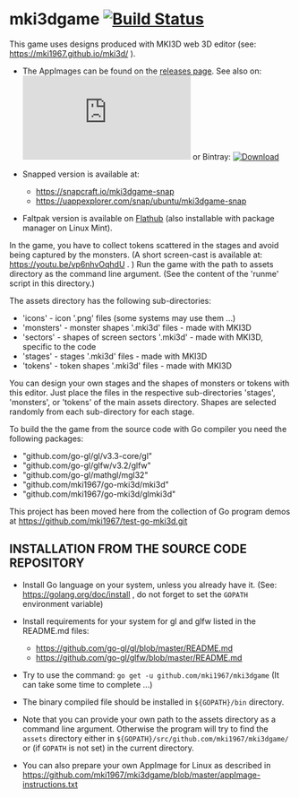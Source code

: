 # mki3dgame [![Build Status](https://travis-ci.org/mki1967/mki3dgame.svg?branch=master)](https://travis-ci.org/mki1967/mki3dgame)

This game uses designs produced with MKI3D web 3D editor (see: https://mki1967.github.io/mki3d/ ).

* The AppImages can be found on the [releases page](https://github.com/mki1967/mki3dgame/releases). See also on: 
[![Download mki3dgame](https://sourceforge.net/sflogo.php?type=15&group_id=2849958)](https://sourceforge.net/p/mki3dgame/)
or Bintray: 
[ ![Download](https://api.bintray.com/packages/mki1967/mki3d-generic/mki3dgame/images/download.svg) ](https://bintray.com/mki1967/mki3d-generic/mki3dgame/_latestVersion)

* Snapped version is available at: 
     - https://snapcraft.io/mki3dgame-snap 
     - https://uappexplorer.com/snap/ubuntu/mki3dgame-snap
* Faltpak version is available on [Flathub](https://flathub.org/apps/) (also installable with package manager on Linux Mint).


In the game, you have to collect tokens scattered in the stages and avoid being captured by the monsters.
(A short screen-cast is available at: https://youtu.be/vp6nhvOqhdU . )
Run the game with the path to assets directory as the command line argument.
(See the content of the 'runme' script in this directory.)

The assets directory has the following sub-directories:

* 'icons' -  icon '.png' files (some systems may use them ...)
* 'monsters' - monster shapes '.mki3d' files - made with MKI3D
* 'sectors'  - shapes of screen sectors '.mki3d' - made with MKI3D, specific to the code 
* 'stages'  - stages '.mki3d' files - made with MKI3D
* 'tokens'  - token shapes '.mki3d' files - made with MKI3D

You can design your own stages and the shapes of monsters or tokens
with this editor.
Just place the files in the respective sub-directories
'stages', 'monsters', or 'tokens' of the main assets directory.
Shapes are selected randomly from each sub-directory for each stage.

To build the the game from the source code with Go compiler you need the following packages:
*	"github.com/go-gl/gl/v3.3-core/gl"
*	"github.com/go-gl/glfw/v3.2/glfw"
*	"github.com/go-gl/mathgl/mgl32"
*	"github.com/mki1967/go-mki3d/mki3d"
*	"github.com/mki1967/go-mki3d/glmki3d"

This project has been moved here from the collection of Go program demos at https://github.com/mki1967/test-go-mki3d.git


INSTALLATION FROM THE SOURCE CODE REPOSITORY
--------------------------------------------

* Install Go language on your system, unless you already have it. (See: https://golang.org/doc/install , do not forget to set the `GOPATH` environment variable)
* Install requirements for your system for gl and glfw listed in the README.md files:
    - https://github.com/go-gl/gl/blob/master/README.md
    - https://github.com/go-gl/glfw/blob/master/README.md
    
* Try to use the command: `go get -u github.com/mki1967/mki3dgame` (It can take some time to complete ...)
* The binary compiled file should be installed in `${GOPATH}/bin` directory.
* Note that you can provide your own path to the assets directory as a command line argument.
  Otherwise the program will try to find the `assets` directory either in  `${GOPATH}/src/github.com/mki1967/mki3dgame/`
  or (if `GOPATH` is not set) in the current directory.
* You can also prepare your own AppImage for Linux as described in https://github.com/mki1967/mki3dgame/blob/master/appImage-instructions.txt

